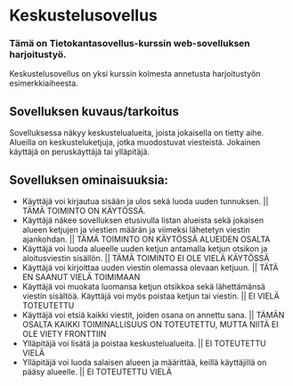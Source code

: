 # Keskustelusovellus

### Tämä on Tietokantasovellus-kurssin web-sovelluksen harjoitustyö.

Keskustelusovellus on yksi kurssin kolmesta annetusta harjoitustyön esimerkkiaiheesta. 

## Sovelluksen kuvaus/tarkoitus
Sovelluksessa näkyy keskustelualueita, joista jokaisella on tietty aihe. Alueilla on keskusteluketjuja, jotka muodostuvat viesteistä. Jokainen käyttäjä on peruskäyttäjä tai ylläpitäjä.

## Sovelluksen ominaisuuksia:

- Käyttäjä voi kirjautua sisään ja ulos sekä luoda uuden tunnuksen. || TÄMÄ TOIMINTO ON KÄYTÖSSÄ.
- Käyttäjä näkee sovelluksen etusivulla listan alueista sekä jokaisen alueen ketjujen ja viestien määrän ja viimeksi lähetetyn viestin ajankohdan. || TÄMÄ TOIMINTO ON KÄYTÖSSÄ ALUEIDEN OSALTA
- Käyttäjä voi luoda alueelle uuden ketjun antamalla ketjun otsikon ja aloitusviestin sisällön. || TÄMÄ TOIMINTO EI OLE VIELÄ KÄYTÖSSÄ
- Käyttäjä voi kirjoittaa uuden viestin olemassa olevaan ketjuun. || TÄTÄ EN SAANUT VIELÄ TOIMIMAAN
- Käyttäjä voi muokata luomansa ketjun otsikkoa sekä lähettämänsä viestin sisältöä. Käyttäjä voi myös poistaa ketjun tai viestin. || EI VIELÄ TOTEUTETTU
- Käyttäjä voi etsiä kaikki viestit, joiden osana on annettu sana. || TÄMÄN OSALTA KAIKKI TOIMINALLISUUS ON TOTEUTETTU, MUTTA NIITÄ EI OLE VIETY FRONTTIIN
- Ylläpitäjä voi lisätä ja poistaa keskustelualueita. || EI TOTEUTETTU VIELÄ
- Ylläpitäjä voi luoda salaisen alueen ja määrittää, keillä käyttäjillä on pääsy alueelle. || EI TOTEUTETTU VIELÄ
